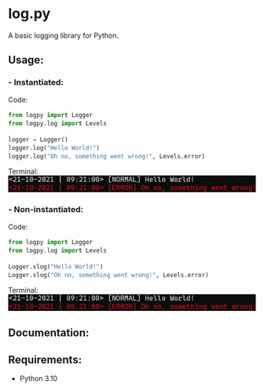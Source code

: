 # log.py
A basic logging library for Python.

## Usage:
### - Instantiated:
Code:
```python
from logpy import Logger
from logpy.log import Levels

logger = Logger()
logger.log("Hello World!")
logger.log("Oh no, something went wrong!", Levels.error)
```

Terminal:\
![img.png](images/terminal_result.png)

### - Non-instantiated:
Code:
```python
from logpy import Logger
from logpy.log import Levels

Logger.slog("Hello World!")
Logger.slog("Oh no, something went wrong!", Levels.error)
```

Terminal:\
![img.png](images/terminal_result.png)

## Documentation:

## Requirements:
- Python 3.10
